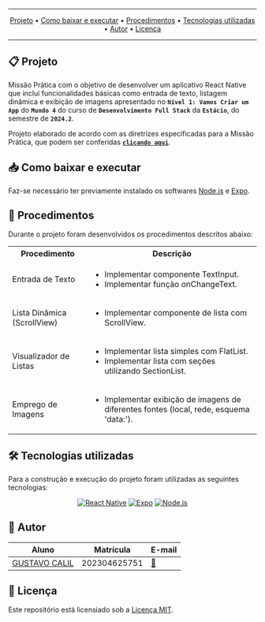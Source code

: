 
<div align="center">

---

[Projeto](#-projeto) • [Como baixar e executar](#-como-baixar-e-executar) • [Procedimentos](#-procedimentos) • [Tecnologias utilizadas](#-tecnologias-utilizadas) • [Autor](#-autor) • [Licença](#-licença)

---

</div>

## 📋 Projeto

Missão Prática com o objetivo de desenvolver um aplicativo React Native que inclui funcionalidades básicas como entrada de texto, listagem dinâmica e exibição de imagens apresentado no **`Nível 1: Vamos Criar um App`** do **`Mundo 4`** do curso de **`Desenvolvimento Full Stack`** da **`Estácio`**, do semestre de **`2024.2`**.

Projeto elaborado de acordo com as diretrizes especificadas para a Missão Prática, que podem ser conferidas [**`clicando aqui`**](https://sway.cloud.microsoft/s/veoX3PzlNFANdKWA/embed).

## 📥 Como baixar e executar

Faz-se necessário ter previamente instalado os softwares [Node.js](https://nodejs.org/pt) e [Expo](https://expo.dev/).

## 🔗 Procedimentos

Durante o projeto foram desenvolvidos os procedimentos descritos abaixo:

<table>
  <tr>
    <th>Procedimento</th>
    <th>Descrição</th>
  </tr>
  <tr>
    <td>Entrada de Texto</td>
    <td>
      <ul>
        <li>Implementar componente TextInput.</li>
        <li>Implementar função onChangeText.</li>
      </ul>
    </td>
  </tr>
  <tr>
    <td>Lista Dinâmica (ScrollView)</td>
    <td>
      <ul>
        <li>Implementar componente de lista com ScrollView.</li>
      </ul>
    </td>
  </tr>
  <tr>
    <td>Visualizador de Listas</td>
    <td>
      <ul>
        <li>Implementar lista simples com FlatList.</li>
        <li>Implementar lista com seções utilizando SectionList.</li>
      </ul>
    </td>
  </tr>
  <tr>
  <tr>
    <td>Emprego de Imagens</td>
    <td>
      <ul>
        <li>Implementar exibição de imagens de diferentes fontes (local, rede, esquema 'data:').</li>
      </ul>
    </td>
  </tr>
  <tr>
</table>


## 🛠 Tecnologias utilizadas

Para a construção e execução do projeto foram utilizadas as seguintes tecnologias:

<div align="center">

[![React Native](https://img.shields.io/badge/-React-61DAFB?style=for-the-badge&logo=react&logoColor=black)](https://reactnative.dev/) [![Expo](https://img.shields.io/badge/-Expo-000020?style=for-the-badge&logo=expo&logoColor=white)](https://expo.dev/) [![Node.js](https://img.shields.io/badge/-Node.js-5FA04E?style=for-the-badge&logo=nodedotjs&logoColor=white)](https://nodejs.org/pt)

</div>

## 👥 Autor

| Aluno                                                  | Matrícula    | E-mail                                      |
| ------------------------------------------------------ | ------------ | ------------------------------------------- |
| [GUSTAVO CALIL](https://github.com/gustavocalil-github) | 202304625751 | [📧](mailto:202304625751@alunos.estacio.br) |

## 📃 Licença

Este repositório está licensiado sob a [Licença MIT](./LICENSE).

<div align=center>

</div>
